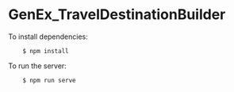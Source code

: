 # GenEx_TravelDestinationBuilder


To install dependencies:

```
    $ npm install
```

To run the server:

```
    $ npm run serve
```